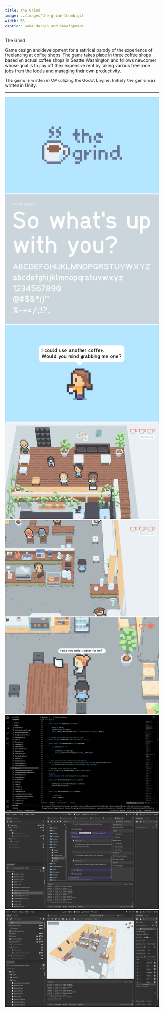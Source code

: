 ```yaml
---
title: The Grind
image: ../images/the-grind-thumb.gif
width: 56
caption: Game design and development
---
```


The Grind

Game design and development for a satirical parody of the experience of freelancing at coffee shops. The game takes place in three coffee shops based on actual coffee shops in Seattle Washington and follows newcomer whose goal is to pay off their expensive rent by taking various freelance jobs from the locals and managing their own productivity.

The game is written in C# utilizing the Godot Engine. Initially the game was written in Unity.

***

![](../images/the-grind-title.jpg)
![](../images/the-grind-font.jpg)
![](../images/the-grind-dialogue.jpg)
![](../images/the-grind-screenshot-1.jpg)
![](../images/the-grind-screenshot-2.jpg)
![](../images/the-grind-screenshot-3.jpg)
![](../images/the-grind-dev-screenshot-1.jpg)
![](../images/the-grind-dev-screenshot-2.jpg)
![](../images/the-grind-dev-screenshot-3.jpg)